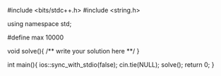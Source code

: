#include <bits/stdc++.h>
#include <string.h>

using namespace std;

#define max 10000

void solve(){
  /** write your solution here **/
}

int main(){
  ios::sync_with_stdio(false);
  cin.tie(NULL);
  solve();
  return 0;
}
